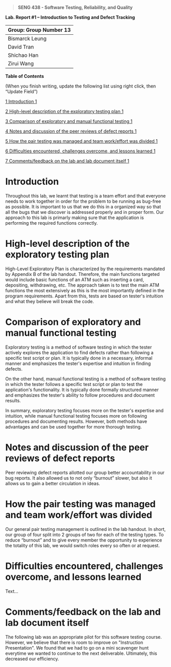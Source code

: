 >   **SENG 438 - Software Testing, Reliability, and Quality**

**Lab. Report \#1 – Introduction to Testing and Defect Tracking**

| Group: Group Number 13     |
|-----------------|
| Bismarck Leung               |   
| David Tran              |   
| Shichao Han              |   
| Zirui Wang                |   


**Table of Contents**

(When you finish writing, update the following list using right click, then
“Update Field”)

[1 Introduction	1](#_Toc439194677)

[2 High-level description of the exploratory testing plan	1](#_Toc439194678)

[3 Comparison of exploratory and manual functional testing	1](#_Toc439194679)

[4 Notes and discussion of the peer reviews of defect reports	1](#_Toc439194680)

[5 How the pair testing was managed and team work/effort was
divided	1](#_Toc439194681)

[6 Difficulties encountered, challenges overcome, and lessons
learned	1](#_Toc439194682)

[7 Comments/feedback on the lab and lab document itself	1](#_Toc439194683)

# Introduction

Throughout this lab, we learnt that testing is a team effort and that everyone needs to work together in order for the problem to be running as bug-free as possible. It is important to us that we do this in a organized way so that all the bugs that we discover is addressed properly and in proper form. Our approach to this lab is primarly making sure that the application is performing the required functions correctly.

# High-level description of the exploratory testing plan

High-Level Exploratory Plan is characterized by the requirements mandated by Appendix B of the lab handout. Therefore, the main functions targeted would include basic functions of an ATM such as inserting a card, depositing, withdrawing, etc. The approach taken is to test the main ATM functions the most extensively as this is the most importantly defined in the program requirements. Apart from this, tests are based on tester's intuition and what they believe will break the code.

# Comparison of exploratory and manual functional testing
Exploratory testing is a method of software testing in which the tester actively explores the application to find defects rather than following a specific test script or plan. It is typically done in a necessary, informal manner and emphasizes the tester's expertise and intuition in finding defects.

On the other hand, manual functional testing is a method of software testing in which the tester follows a specific test script or plan to test the application's functionality. It is typically done formally structured manner and emphasizes the tester's ability to follow procedures and document results.

In summary, exploratory testing focuses more on the tester's expertise and intuition, while manual functional testing focuses more on following procedures and documenting results. However, both methods have advantages and can be used together for more thorough testing.

# Notes and discussion of the peer reviews of defect reports

Peer reviewing defect reports allotted our group better accountability in our bug reports. It also allowed us to not only “burnout” slower, but also it allows us to gain a better circulation in ideas. 


# How the pair testing was managed and team work/effort was divided 

Our general pair testing management is outlined in the lab handout. In short, our group of four split into 2 groups of two for each of the testing types. To reduce “burnout” and to give every member the opportunity to experience the totality of this lab, we would switch roles every so often or at request.

# Difficulties encountered, challenges overcome, and lessons learned

Text…

# Comments/feedback on the lab and lab document itself

The following lab was an appropriate pilot for this software testing course. However, we believe that there is room to improve on "Instruction Presentation". We found that we had to go on a mini scavenger hunt everytime we wanted to continue to the next deliverable. Ultimately, this decreased our efficiency.
